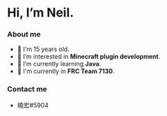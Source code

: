 # Hi, I’m Neil.
### About me
- 👦 I'm 15 years old.
- 👀 I’m interested in **Minecraft plugin development**.
- 🌱 I’m currently learning **Java**.
- 🤖 I'm currently in **FRC Team 7130**.

### Contact me
- <link type="image/png" sizes="16x16" rel="icon" href=".../icons8-discord-bubble-16.png"> 曉宏#5904

<!---
Hong4507/Hong4507 is a ✨ special ✨ repository because its `README.md` (this file) appears on your GitHub profile.
You can click the Preview link to take a look at your changes.
--->
